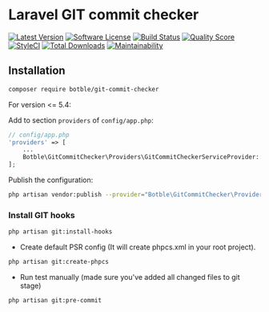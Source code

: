 # Laravel GIT commit checker

[![Latest Version](https://img.shields.io/github/release/botble/git-commit-checker.svg?style=flat-square)](https://github.com/botble/git-commit-checker/releases)
[![Software License](https://img.shields.io/badge/license-MIT-brightgreen.svg?style=flat-square)](LICENSE.md)
[![Build Status](https://img.shields.io/travis/botble/git-commit-checker/master.svg?style=flat-square)](https://travis-ci.org/botble/git-commit-checker)
[![Quality Score](https://img.shields.io/scrutinizer/g/botble/git-commit-checker.svg?style=flat-square)](https://scrutinizer-ci.com/g/botble/git-commit-checker)
[![StyleCI](https://github.styleci.io/repos/204389052/shield?branch=master)](https://github.styleci.io/repos/204389052)
[![Total Downloads](https://img.shields.io/packagist/dt/botble/git-commit-checker.svg?style=flat-square)](https://packagist.org/packages/botble/git-commit-checker)
[![Maintainability](https://api.codeclimate.com/v1/badges/a6e4612307e3b3bf8252/maintainability)](https://codeclimate.com/github/botble/git-commit-checker/maintainability)

## Installation

```bash
composer require botble/git-commit-checker
```

For version <= 5.4:

Add to section `providers` of `config/app.php`:

```php
// config/app.php
'providers' => [
    ...
    Botble\GitCommitChecker\Providers\GitCommitCheckerServiceProvider::class,
];
```

Publish the configuration:

```bash
php artisan vendor:publish --provider="Botble\GitCommitChecker\Providers\GitCommitCheckerServiceProvider" --tag=config
```

### Install GIT hooks
```bash
php artisan git:install-hooks
```

- Create default PSR config (It will create phpcs.xml in your root project).

```bash
php artisan git:create-phpcs
```

- Run test manually (made sure you've added all changed files to git stage)

```bash
php artisan git:pre-commit
```
